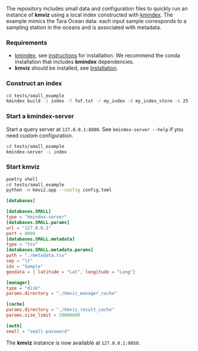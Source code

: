 The repository includes small data and configuration files to quickly run an instance of **kmviz** using a local index constructed with [kmindex](https://tlemane.github.io/kmindex/). The example mimics the Tara Ocean data: each input sample corresponds to a sampling station in the oceans and is associated with metadata.

### Requirements

* [kmindex](https://tlemane.github.io/kmindex/), see [instructions](https://tlemane.github.io/kmindex/installation/) for installation. We recommend the conda installation that includes **kmindex** dependencies.
* **kmviz** should be installed, see [Installation](installation.md).

### Construct an index 

```bash
cd tests/small_example
kmindex build -i index -f fof.txt -r my_index -d my_index_store -k 25 --hard-min 1 --bloom-size 100000 --cpr --nb-partitions 8 --threads 8
```

### Start a **kmindex-server**

Start a query server at `127.0.0.1:8080`. See `kmindex-server --help` if you need custom configuration.
```bash
cd tests/small_example
kmindex-server -i index
```

### Start **kmviz**

```bash
poetry shell
cd tests/small_example
python -m kmviz.app --config config.toml
```

```toml title="config.toml"
[databases]

[databases.SMALL]
type = "kmindex-server"
[databases.SMALL.params]
url = "127.0.0.1"
port = 8080
[databases.SMALL.metadata]
type = "tsv"
[databases.SMALL.metadata.params]
path = "./metadata.tsv"
sep = "\t"
idx = "Sample"
geodata = { latitude = "Lat", longitude = "Long"}

[manager]
type = "disk"
params.directory = "./kmviz_manager_cache"

[cache]
params.directory = "./kmviz_result_cache"
params.size_limit = 20000000

[auth]
small = "small-password"
```

The **kmviz** instance is now available at `127.0.0.1:8050`.